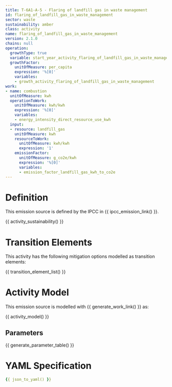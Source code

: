 ```yaml
---
title: T-6A1-A-5 - Flaring of landfill gas in waste management
id: flaring_of_landfill_gas_in_waste_management
sector: waste
sustainability: amber
class: activity
name: flaring_of_landfill_gas_in_waste_management
version: 2.1.0
chains: null
operation:
  growthType: true
  variable: start_year_activity_flaring_of_landfill_gas_in_waste_management
  growthFactor:
    unitOfMeasure: per_capita
    expression: '%[0]'
    variables:
    - growth_activity_flaring_of_landfill_gas_in_waste_management
work:
- name: combustion
  unitOfMeasure: kwh
  operationToWork:
    unitOfMeasure: kwh/kwh
    expression: '%[0]'
    variables:
    - energy_intensity_direct_resource_use_kwh
  input:
  - resource: landfill_gas
    unitOfMeasure: kwh
    resourceToWork:
      unitOfMeasure: kwh/kwh
      expression: '1'
    emissionFactor:
      unitOfMeasure: g_co2e/kwh
      expression: '%[0]'
      variables:
      - emission_factor_landfill_gas_kwh_to_co2e
---
```

# Definition
This emission source is defined by the IPCC in {{ ipcc_emission_link() }}.


{{ activity_sustainability() }}

# Transition Elements

This activity has the following mitigation options modelled as transition elements:

{{ transition_element_list() }}

# Activity Model
This emission source is modelled with {{ generate_work_link() }} as:

{{ activity_model() }}

## Parameters

{{ generate_parameter_table() }}

# YAML Specification

```yaml
{{ json_to_yaml() }}
```